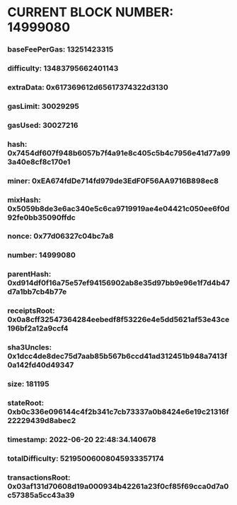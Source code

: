 # CURRENT BLOCK NUMBER: 14999080

### baseFeePerGas: 13251423315
### difficulty: 13483795662401143
### extraData: 0x617369612d65617374322d3130
### gasLimit: 30029295
### gasUsed: 30027216
### hash: 0x7454df607f948b6057b7f4a91e8c405c5b4c7956e41d77a993a40e8cf8c170e1
### miner: 0xEA674fdDe714fd979de3EdF0F56AA9716B898ec8
### mixHash: 0x5059b8de3e6ac340e5c6ca9719919ae4e04421c050ee6f0d92fe0bb35090ffdc
### nonce: 0x77d06327c04bc7a8
### number: 14999080
### parentHash: 0xd914df0f16a75e57ef94156902ab8e35d97bb9e96e1f7d4b47d7a1bb7cb4b77e
### receiptsRoot: 0x0a8cff32547364284eebedf8f53226e4e5dd5621af53e43ce196bf2a12a9ccf4
### sha3Uncles: 0x1dcc4de8dec75d7aab85b567b6ccd41ad312451b948a7413f0a142fd40d49347
### size: 181195
### stateRoot: 0xb0c336e096144c4f2b341c7cb73337a0b8424e6e19c21316f22229439d8abec2
### timestamp: 2022-06-20 22:48:34.140678
### totalDifficulty: 52195006008045933357174
### transactionsRoot: 0x03af131d70608d19a000934b42261a23f0cf85f69cca0d7a0c57385a5cc43a39
